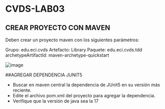 # CVDS-LAB03

## CREAR PROYECTO CON MAVEN

Deben crear un proyecto maven con los siguientes parámetros:

Grupo: edu.eci.cvds 
Artefacto: Library 
Paquete: edu.eci.cvds.tdd 
archetypeArtifactId: maven-archetype-quickstart 

![image](https://github.com/user-attachments/assets/064ffd93-4819-4d57-bc5a-b854a5b3b5af)

##AGREGAR DEPENDENCIA JUNIT5

- Buscar en maven central la dependencia de JUnit5 en su versión más reciente.
- Edite el archivo pom.xml del proyecto para agregar la dependencia.
- Verifique que la versión de java sea la 17
